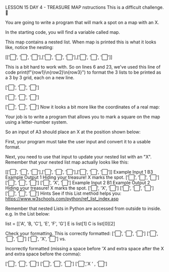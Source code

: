 LESSON 15 DAY 4 - TREASURE MAP
nstructions
This is a difficult challenge. 💪

You are going to write a program that will mark a spot on a map with an X.

In the starting code, you will find a variable called map.

This map contains a nested list. When map is printed this is what it looks like, notice the nesting:

[['⬜️', '⬜️', '⬜️'],['⬜️', '⬜️', '⬜️'],['⬜️', '⬜️', '⬜️']]

This is a bit hard to work with. So on lines 6 and 23, we've used this line of code print(f"{row1}\n{row2}\n{row3}") to format the 3 lists to be printed as a 3 by 3 grid, each on a new line.

['⬜️', '⬜️', '⬜️']

['⬜️', '⬜️', '⬜️']

['⬜️', '⬜️', '⬜️']
Now it looks a bit more like the coordinates of a real map:


Your job is to write a program that allows you to mark a square on the map using a letter-number system.


So an input of A3 should place an X at the position shown below:


First, your program must take the user input and convert it to a usable format.

Next, you need to use that input to update your nested list with an "X". Remember that your nested list map actually looks like this:

[['⬜️', '⬜️', '⬜️'],['⬜️', '⬜️', '⬜️'],['⬜️', '⬜️', '⬜️']]
Example Input 1
B3
Example Output 1
Hiding your treasure! X marks the spot.
['⬜️', '️⬜️', '️⬜️']
['⬜️', '⬜️', '️⬜️']
['⬜️️', 'X', '⬜️️']
Example Input 2
B1
Example Output 2
Hiding your treasure! X marks the spot.
['⬜️', 'X', '️⬜️']
['⬜️', '⬜️', '️⬜️']
['⬜️️', '⬜️️', '⬜️️']
Hints
See if this List method helps you: https://www.w3schools.com/python/ref_list_index.asp

Remember that nested Lists in Python are accessed from outside to inside. e.g. In the List below:

list = [['A', 'B, 'C'], 'E', 'F', 'G']
E is list[1] C is list[0][2]

Check your formatting. This is correctly formatted:
['⬜️', '⬜️', '⬜️']
['⬜️', '⬜️', '⬜️']
['⬜️', 'X', '⬜️']
vs.

Incorrectly formatted (missing a space before 'X and extra space after the X and extra space before the comma):

['⬜️', '⬜️', '⬜️']
['⬜️', '⬜️', '⬜️']
['⬜️','X ' , '⬜️']